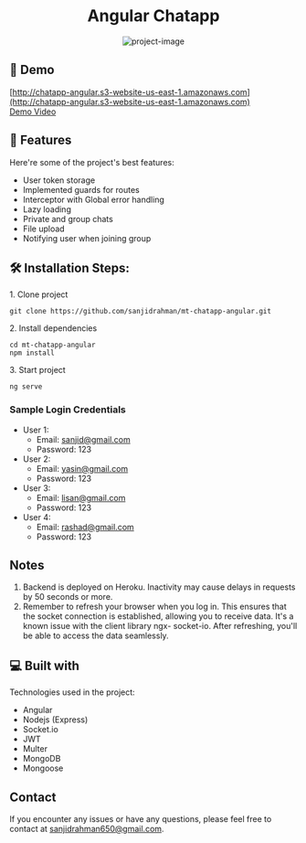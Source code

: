 <h1 align="center" id="title">Angular Chatapp</h1>

<p align="center"><img src="https://socialify.git.ci/sanjidrahman/mt-chatapp-angular/image?font=KoHo&amp;language=1&amp;name=1&amp;owner=1&amp;pattern=Circuit%20Board&amp;theme=Dark" alt="project-image"></p>

<h2>🚀 Demo</h2>

[http://chatapp-angular.s3-website-us-east-1.amazonaws.com](http://chatapp-angular.s3-website-us-east-1.amazonaws.com)  
[Demo Video](https://drive.google.com/file/d/1i0gws37gP4hvvMs-akl644SfhyLYGBQH/view?usp=sharing)
  
<h2>🧐 Features</h2>

Here're some of the project's best features:

*   User token storage
*   Implemented guards for routes
*   Interceptor with Global error handling
*   Lazy loading
*   Private and group chats
*   File upload
*   Notifying user when joining group

<h2>🛠️ Installation Steps:</h2>

<p>1. Clone project</p>

```
git clone https://github.com/sanjidrahman/mt-chatapp-angular.git
```

<p>2. Install dependencies</p>

```
cd mt-chatapp-angular
npm install
```

<p>3. Start project</p>

```
ng serve
```

### Sample Login Credentials
* User 1:
  - Email: sanjid@gmail.com
  - Password: 123
* User 2:
  - Email: yasin@gmail.com
  - Password: 123
* User 3:
  - Email: lisan@gmail.com
  - Password: 123
* User 4:
  - Email: rashad@gmail.com
  - Password: 123

## Notes
1. Backend is deployed on Heroku. Inactivity may cause delays in requests by 50 seconds or more.
2. Remember to refresh your browser when you log in. This ensures that the socket connection is established, allowing you to receive data. It's a known issue with the client library ngx- 
   socket-io. After refreshing, you'll be able to access the data seamlessly.
  
<h2>💻 Built with</h2>

Technologies used in the project:

*   Angular
*   Nodejs (Express)
*   Socket.io
*   JWT
*   Multer
*   MongoDB
*   Mongoose

## Contact
If you encounter any issues or have any questions, please feel free to contact at [sanjidrahman650@gmail.com](mailto:sanjidrahman650@gmail.com).

